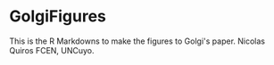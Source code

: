 # GolgiFigures
This is the R Markdowns to make the figures to Golgi's paper.
Nicolas Quiros
FCEN, UNCuyo.
